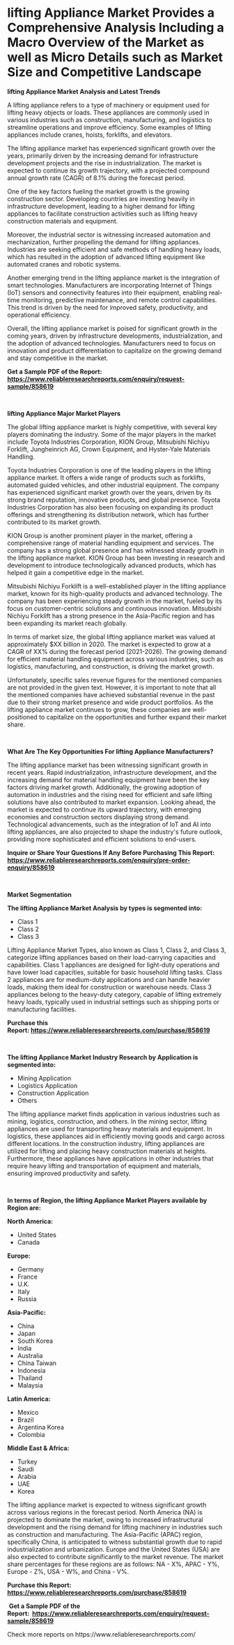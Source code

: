 <p><h1>lifting Appliance Market Provides a Comprehensive Analysis Including a Macro Overview of the Market as well as Micro Details such as Market Size and Competitive Landscape</h1></p><p><strong>lifting Appliance Market Analysis and Latest Trends</strong></p>
<p><p>A lifting appliance refers to a type of machinery or equipment used for lifting heavy objects or loads. These appliances are commonly used in various industries such as construction, manufacturing, and logistics to streamline operations and improve efficiency. Some examples of lifting appliances include cranes, hoists, forklifts, and elevators.</p><p>The lifting appliance market has experienced significant growth over the years, primarily driven by the increasing demand for infrastructure development projects and the rise in industrialization. The market is expected to continue its growth trajectory, with a projected compound annual growth rate (CAGR) of 8.1% during the forecast period.</p><p>One of the key factors fueling the market growth is the growing construction sector. Developing countries are investing heavily in infrastructure development, leading to a higher demand for lifting appliances to facilitate construction activities such as lifting heavy construction materials and equipment.</p><p>Moreover, the industrial sector is witnessing increased automation and mechanization, further propelling the demand for lifting appliances. Industries are seeking efficient and safe methods of handling heavy loads, which has resulted in the adoption of advanced lifting equipment like automated cranes and robotic systems.</p><p>Another emerging trend in the lifting appliance market is the integration of smart technologies. Manufacturers are incorporating Internet of Things (IoT) sensors and connectivity features into their equipment, enabling real-time monitoring, predictive maintenance, and remote control capabilities. This trend is driven by the need for improved safety, productivity, and operational efficiency.</p><p>Overall, the lifting appliance market is poised for significant growth in the coming years, driven by infrastructure developments, industrialization, and the adoption of advanced technologies. Manufacturers need to focus on innovation and product differentiation to capitalize on the growing demand and stay competitive in the market.</p></p>
<p><strong>Get a Sample PDF of the Report:&nbsp; <a href="https://www.reliableresearchreports.com/enquiry/request-sample/858619">https://www.reliableresearchreports.com/enquiry/request-sample/858619</a></strong></p>
<p>&nbsp;</p>
<p><strong>lifting Appliance Major Market Players</strong></p>
<p><p>The global lifting appliance market is highly competitive, with several key players dominating the industry. Some of the major players in the market include Toyota Industries Corporation, KION Group, Mitsubishi Nichiyu Forklift, Jungheinrich AG, Crown Equipment, and Hyster-Yale Materials Handling. </p><p>Toyota Industries Corporation is one of the leading players in the lifting appliance market. It offers a wide range of products such as forklifts, automated guided vehicles, and other industrial equipment. The company has experienced significant market growth over the years, driven by its strong brand reputation, innovative products, and global presence. Toyota Industries Corporation has also been focusing on expanding its product offerings and strengthening its distribution network, which has further contributed to its market growth.</p><p>KION Group is another prominent player in the market, offering a comprehensive range of material handling equipment and services. The company has a strong global presence and has witnessed steady growth in the lifting appliance market. KION Group has been investing in research and development to introduce technologically advanced products, which has helped it gain a competitive edge in the market.</p><p>Mitsubishi Nichiyu Forklift is a well-established player in the lifting appliance market, known for its high-quality products and advanced technology. The company has been experiencing steady growth in the market, fueled by its focus on customer-centric solutions and continuous innovation. Mitsubishi Nichiyu Forklift has a strong presence in the Asia-Pacific region and has been expanding its market reach globally.</p><p>In terms of market size, the global lifting appliance market was valued at approximately $XX billion in 2020. The market is expected to grow at a CAGR of XX% during the forecast period (2021-2026). The growing demand for efficient material handling equipment across various industries, such as logistics, manufacturing, and construction, is driving the market growth.</p><p>Unfortunately, specific sales revenue figures for the mentioned companies are not provided in the given text. However, it is important to note that all the mentioned companies have achieved substantial revenue in the past due to their strong market presence and wide product portfolios. As the lifting appliance market continues to grow, these companies are well-positioned to capitalize on the opportunities and further expand their market share.</p></p>
<p>&nbsp;</p>
<p><strong>What Are The Key Opportunities For lifting Appliance Manufacturers?</strong></p>
<p><p>The lifting appliance market has been witnessing significant growth in recent years. Rapid industrialization, infrastructure development, and the increasing demand for material handling equipment have been the key factors driving market growth. Additionally, the growing adoption of automation in industries and the rising need for efficient and safe lifting solutions have also contributed to market expansion. Looking ahead, the market is expected to continue its upward trajectory, with emerging economies and construction sectors displaying strong demand. Technological advancements, such as the integration of IoT and AI into lifting appliances, are also projected to shape the industry's future outlook, providing more sophisticated and efficient solutions to end-users.</p></p>
<p><strong>Inquire or Share Your Questions If Any Before Purchasing This Report: <a href="https://www.reliableresearchreports.com/enquiry/pre-order-enquiry/858619">https://www.reliableresearchreports.com/enquiry/pre-order-enquiry/858619</a></strong></p>
<p>&nbsp;</p>
<p><strong>Market Segmentation</strong></p>
<p><strong>The lifting Appliance Market Analysis by types is segmented into:</strong></p>
<p><ul><li>Class 1</li><li>Class 2</li><li>Class 3</li></ul></p>
<p><p>Lifting Appliance Market Types, also known as Class 1, Class 2, and Class 3, categorize lifting appliances based on their load-carrying capacities and capabilities. Class 1 appliances are designed for light-duty operations and have lower load capacities, suitable for basic household lifting tasks. Class 2 appliances are for medium-duty applications and can handle heavier loads, making them ideal for construction or warehouse needs. Class 3 appliances belong to the heavy-duty category, capable of lifting extremely heavy loads, typically used in industrial settings such as shipping ports or manufacturing facilities.</p></p>
<p><strong>Purchase this Report:&nbsp;<a href="https://www.reliableresearchreports.com/purchase/858619">https://www.reliableresearchreports.com/purchase/858619</a></strong></p>
<p>&nbsp;</p>
<p><strong>The lifting Appliance Market Industry Research by Application is segmented into:</strong></p>
<p><ul><li>Mining Application</li><li>Logistics Application</li><li>Construction Application</li><li>Others</li></ul></p>
<p><p>The lifting appliance market finds application in various industries such as mining, logistics, construction, and others. In the mining sector, lifting appliances are used for transporting heavy materials and equipment. In logistics, these appliances aid in efficiently moving goods and cargo across different locations. In the construction industry, lifting appliances are utilized for lifting and placing heavy construction materials at heights. Furthermore, these appliances have applications in other industries that require heavy lifting and transportation of equipment and materials, ensuring improved productivity and safety.</p></p>
<p>&nbsp;</p>
<p><strong>In terms of Region, the lifting Appliance Market Players available by Region are:</strong></p>
<p>
    <p> <strong> North America: </strong>
        <ul>
            <li>United States</li>
            <li>Canada</li>
        </ul>
        </p> 
    <p> <strong> Europe: </strong>
        <ul>
            <li>Germany</li>
            <li>France</li>
            <li>U.K.</li>
            <li>Italy</li>
            <li>Russia</li>
        </ul>
        </p> 
    <p> <strong> Asia-Pacific: </strong>
        <ul>
            <li>China</li>
            <li>Japan</li>
            <li>South Korea</li>
            <li>India</li>
            <li>Australia</li>
            <li>China Taiwan</li>
            <li>Indonesia</li>
            <li>Thailand</li>
            <li>Malaysia</li>
        </ul>
        </p> 
    <p> <strong> Latin America: </strong>
        <ul>
            <li>Mexico</li>
            <li>Brazil</li>
            <li>Argentina Korea</li>
            <li>Colombia</li>
        </ul>
        </p> 
    <p> <strong> Middle East & Africa: </strong>
        <ul>
            <li>Turkey</li>
            <li>Saudi</li>
            <li>Arabia</li>
            <li>UAE</li>
            <li>Korea</li>
        </ul>
    </p>
    </p>
<p><p>The lifting appliance market is expected to witness significant growth across various regions in the forecast period. North America (NA) is projected to dominate the market, owing to increased infrastructural development and the rising demand for lifting machinery in industries such as construction and manufacturing. The Asia-Pacific (APAC) region, specifically China, is anticipated to witness substantial growth due to rapid industrialization and urbanization. Europe and the United States (USA) are also expected to contribute significantly to the market revenue. The market share percentages for these regions are as follows: NA - X%, APAC - Y%, Europe - Z%, USA - W%, and China - V%.</p></p>
<p><strong>Purchase this Report: <a href="https://www.reliableresearchreports.com/purchase/858619">https://www.reliableresearchreports.com/purchase/858619</a></strong></p>
<p>&nbsp;<strong>Get a Sample PDF of the Report:&nbsp;&nbsp;<a href="https://www.reliableresearchreports.com/enquiry/request-sample/858619">https://www.reliableresearchreports.com/enquiry/request-sample/858619</a></strong></p>
<p><strong></strong></p>
<p>Check more reports on https://www.reliableresearchreports.com/</p>